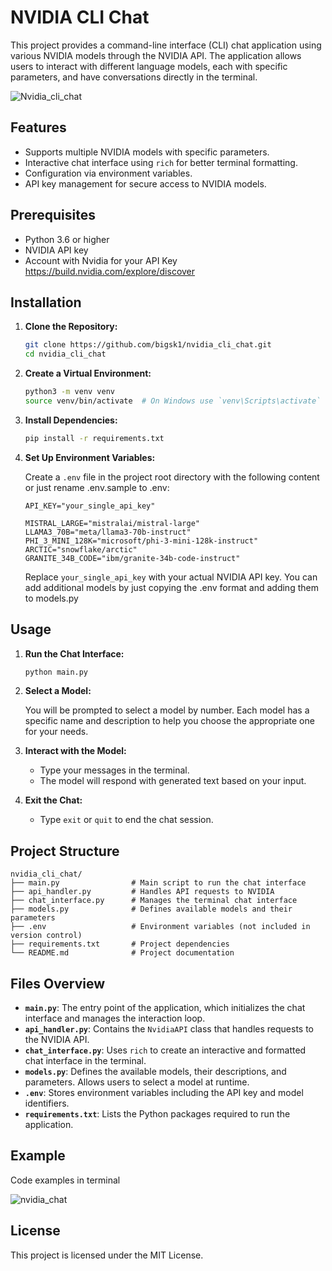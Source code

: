 
# NVIDIA CLI Chat

This project provides a command-line interface (CLI) chat application using various NVIDIA models through the NVIDIA API. The application allows users to interact with different language models, each with specific parameters, and have conversations directly in the terminal.


![Nvidia_cli_chat](https://imagedelivery.net/WfhVb8dSNAAvdXUdMfBuPQ/ed68cc10-23f8-455a-39f2-e097ed8f8c00/public)

## Features

- Supports multiple NVIDIA models with specific parameters.
- Interactive chat interface using `rich` for better terminal formatting.
- Configuration via environment variables.
- API key management for secure access to NVIDIA models.

## Prerequisites

- Python 3.6 or higher
- NVIDIA API key
- Account with Nvidia for your API Key https://build.nvidia.com/explore/discover

## Installation

1. **Clone the Repository:**

   ```bash
   git clone https://github.com/bigsk1/nvidia_cli_chat.git
   cd nvidia_cli_chat
   ```

2. **Create a Virtual Environment:**

   ```bash
   python3 -m venv venv
   source venv/bin/activate  # On Windows use `venv\Scripts\activate`
   ```

3. **Install Dependencies:**

   ```bash
   pip install -r requirements.txt
   ```

4. **Set Up Environment Variables:**

   Create a `.env` file in the project root directory with the following content or just rename .env.sample to .env:

   ```plaintext
   API_KEY="your_single_api_key"

   MISTRAL_LARGE="mistralai/mistral-large"
   LLAMA3_70B="meta/llama3-70b-instruct"
   PHI_3_MINI_128K="microsoft/phi-3-mini-128k-instruct"
   ARCTIC="snowflake/arctic"
   GRANITE_34B_CODE="ibm/granite-34b-code-instruct"
   ```

   Replace `your_single_api_key` with your actual NVIDIA API key. You can add additional models by just copying the .env format and adding them to models.py 

## Usage

1. **Run the Chat Interface:**

   ```bash
   python main.py
   ```

2. **Select a Model:**

   You will be prompted to select a model by number. Each model has a specific name and description to help you choose the appropriate one for your needs.

3. **Interact with the Model:**

   - Type your messages in the terminal.
   - The model will respond with generated text based on your input.

4. **Exit the Chat:**

   - Type `exit` or `quit` to end the chat session.

## Project Structure

```
nvidia_cli_chat/
├── main.py                # Main script to run the chat interface
├── api_handler.py         # Handles API requests to NVIDIA
├── chat_interface.py      # Manages the terminal chat interface
├── models.py              # Defines available models and their parameters
├── .env                   # Environment variables (not included in version control)
├── requirements.txt       # Project dependencies
└── README.md              # Project documentation
```

## Files Overview

- **`main.py`**: The entry point of the application, which initializes the chat interface and manages the interaction loop.
- **`api_handler.py`**: Contains the `NvidiaAPI` class that handles requests to the NVIDIA API.
- **`chat_interface.py`**: Uses `rich` to create an interactive and formatted chat interface in the terminal.
- **`models.py`**: Defines the available models, their descriptions, and parameters. Allows users to select a model at runtime.
- **`.env`**: Stores environment variables including the API key and model identifiers.
- **`requirements.txt`**: Lists the Python packages required to run the application.

## Example 

Code examples in terminal

![nvidia_chat](https://imagedelivery.net/WfhVb8dSNAAvdXUdMfBuPQ/6ccb0a41-cdf1-4465-3f87-0f2364e9a200/public)

## License

This project is licensed under the MIT License.

